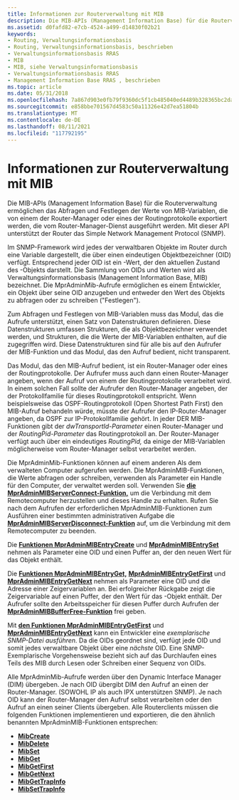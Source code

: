 ```yaml
---
title: Informationen zur Routerverwaltung mit MIB
description: Die MIB-APIs (Management Information Base) für die Routerverwaltung ermöglichen das Abfragen und Festlegen der Werte von MIB-Variablen, die von einem der Router-Manager oder eines der Routingprotokolle exportiert werden, die vom Router-Manager-Dienst ausgeführt werden.
ms.assetid: d0fafd82-e7cb-4524-a499-d14830f02b21
keywords:
- Routing, Verwaltungsinformationsbasis
- Routing, Verwaltungsinformationsbasis, beschrieben
- Verwaltungsinformationsbasis RRAS
- MIB
- MIB, siehe Verwaltungsinformationsbasis
- Verwaltungsinformationsbasis RRAS
- Management Information Base RRAS , beschrieben
ms.topic: article
ms.date: 05/31/2018
ms.openlocfilehash: 7a867d903e0fb79f9360dc5f1cb485040ed4489b328365bc2daa063a35fbe27d
ms.sourcegitcommit: e858bbe701567d4583c50a11326e42d7ea51804b
ms.translationtype: MT
ms.contentlocale: de-DE
ms.lasthandoff: 08/11/2021
ms.locfileid: "117792195"
---
```

# <a name="about-router-management-with-mib"></a>Informationen zur Routerverwaltung mit MIB

Die MIB-APIs (Management Information Base) für die Routerverwaltung ermöglichen das Abfragen und Festlegen der Werte von MIB-Variablen, die von einem der Router-Manager oder eines der Routingprotokolle exportiert werden, die vom Router-Manager-Dienst ausgeführt werden. Mit dieser API unterstützt der Router das Simple Network Management Protocol (SNMP).

Im SNMP-Framework wird jedes der verwaltbaren Objekte im Router durch eine Variable dargestellt, die über einen eindeutigen Objektbezeichner (OID) verfügt. Entsprechend jeder OID ist ein -Wert, der den aktuellen Zustand des -Objekts darstellt. Die Sammlung von OIDs und Werten wird als Verwaltungsinformationsbasis (Management Information Base, MIB) bezeichnet. Die MprAdminMib-Aufrufe ermöglichen es einem Entwickler, ein Objekt über seine OID anzugeben und entweder den Wert des Objekts zu abfragen oder zu schreiben ("Festlegen").

Zum Abfragen und Festlegen von MIB-Variablen muss das Modul, das die Aufrufe unterstützt, einen Satz von Datenstrukturen definieren. Diese Datenstrukturen umfassen Strukturen, die als Objektbezeichner verwendet werden, und Strukturen, die die Werte der MIB-Variablen enthalten, auf die zugegriffen wird. Diese Datenstrukturen sind für alle bis auf den Aufrufer der MIB-Funktion und das Modul, das den Aufruf bedient, nicht transparent.

Das Modul, das den MIB-Aufruf bedient, ist ein Router-Manager oder eines der Routingprotokolle. Der Aufrufer muss auch dann einen Router-Manager angeben, wenn der Aufruf von einem der Routingprotokolle verarbeitet wird. In einem solchen Fall sollte der Aufrufer den Router-Manager angeben, der der Protokollfamilie für dieses Routingprotokoll entspricht. Wenn beispielsweise das OSPF-Routingprotokoll (Open Shortest Path First) den MIB-Aufruf behandeln würde, müsste der Aufrufer den IP-Router-Manager angeben, da OSPF zur IP-Protokollfamilie gehört. In jeder DER MIB-Funktionen gibt der *dwTransportId-Parameter* einen Router-Manager und der *RoutingPid-Parameter* das Routingprotokoll an. Der Router-Manager verfügt auch über ein eindeutiges *RoutingPid,* da einige der MIB-Variablen möglicherweise vom Router-Manager selbst verarbeitet werden.

Die MprAdminMib-Funktionen können auf einem anderen Als dem verwalteten Computer aufgerufen werden. Die MprAdminMIB-Funktionen, die Werte abfragen oder schreiben, verwenden als Parameter ein Handle für den Computer, der verwaltet werden soll. Verwenden Sie [**die MprAdminMIBServerConnect-Funktion,**](/windows/desktop/api/Mprapi/nf-mprapi-mpradminmibserverconnect) um die Verbindung mit dem Remotecomputer herzustellen und dieses Handle zu erhalten. Rufen Sie nach dem Aufrufen der erforderlichen MprAdminMIB-Funktionen zum Ausführen einer bestimmten administrativen Aufgabe die [**MprAdminMIBServerDisconnect-Funktion**](/windows/desktop/api/Mprapi/nf-mprapi-mpradminmibserverdisconnect) auf, um die Verbindung mit dem Remotecomputer zu beenden.

Die [**Funktionen MprAdminMIBEntryCreate**](/windows/desktop/api/Mprapi/nf-mprapi-mpradminmibentrycreate) und [**MprAdminMIBEntrySet**](/windows/desktop/api/Mprapi/nf-mprapi-mpradminmibentryset) nehmen als Parameter eine OID und einen Puffer an, der den neuen Wert für das Objekt enthält.

Die [**Funktionen MprAdminMIBEntryGet,**](/windows/desktop/api/Mprapi/nf-mprapi-mpradminmibentryget) [**MprAdminMIBEntryGetFirst**](/windows/desktop/api/Mprapi/nf-mprapi-mpradminmibentrygetfirst) und [**MprAdminMIBEntryGetNext**](/windows/desktop/api/Mprapi/nf-mprapi-mpradminmibentrygetnext) nehmen als Parameter eine OID und die Adresse einer Zeigervariablen an. Bei erfolgreicher Rückgabe zeigt die Zeigervariable auf einen Puffer, der den Wert für das -Objekt enthält. Der Aufrufer sollte den Arbeitsspeicher für diesen Puffer durch Aufrufen der [**MprAdminMIBBufferFree-Funktion**](/windows/desktop/api/Mprapi/nf-mprapi-mpradminmibbufferfree) frei geben.

Mit [**den Funktionen MprAdminMIBEntryGetFirst**](/windows/desktop/api/Mprapi/nf-mprapi-mpradminmibentrygetfirst) und [**MprAdminMIBEntryGetNext**](/windows/desktop/api/Mprapi/nf-mprapi-mpradminmibentrygetnext) kann ein Entwickler eine *exemplarische SNMP-Datei ausführen.* Da die OIDs geordnet sind, verfügt jede OID und somit jedes verwaltbare Objekt über eine *nächste* OID. Eine SNMP-Exemplarische Vorgehensweise bezieht sich auf das Durchlaufen eines Teils des MIB durch Lesen oder Schreiben einer Sequenz von OIDs.

Alle MprAdminMib-Aufrufe werden über den Dynamic Interface Manager (DIM) übergeben. Je nach OID übergibt DIM den Aufruf an einen der Router-Manager. (SOWOHL IP als auch IPX unterstützen SNMP). Je nach OID kann der Router-Manager den Aufruf selbst verarbeiten oder den Aufruf an einen seiner Clients übergeben. Alle Routerclients müssen die folgenden Funktionen implementieren und exportieren, die den ähnlich benannten MprAdminMIB-Funktionen entsprechen:

-   [**MibCreate**](/windows/desktop/api/Routprot/nc-routprot-pmib_create)
-   [**MibDelete**](/windows/desktop/api/Routprot/nc-routprot-pmib_delete)
-   [**MibSet**](/windows/desktop/api/Routprot/nc-routprot-pmib_set)
-   [**MibGet**](/windows/desktop/api/Routprot/nc-routprot-pmib_get)
-   [**MibGetFirst**](/windows/desktop/api/Routprot/nc-routprot-pmib_get_first)
-   [**MibGetNext**](/windows/desktop/api/Routprot/nc-routprot-pmib_get_next)
-   [**MibGetTrapInfo**](/windows/desktop/api/Routprot/nc-routprot-pmib_get_trap_info)
-   [**MibSetTrapInfo**](/windows/desktop/api/Routprot/nc-routprot-pmib_set_trap_info)

 

 




